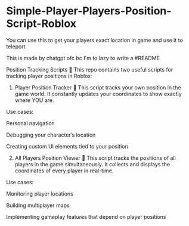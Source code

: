 # Simple-Player-Players-Position-Script-Roblox
You can use this to get your players exact location in game and use it to teleport

This is made by chatgpt ofc bc I'm to lazy to write a #README


Position Tracking Scripts 📍
This repo contains two useful scripts for tracking player positions in Roblox:

1. Player Position Tracker 👤
This script tracks your own position in the game world.
It constantly updates your coordinates to show exactly where YOU are.

Use cases:

Personal navigation

Debugging your character’s location

Creating custom UI elements tied to your position

2. All Players Position Viewer 👥
This script tracks the positions of all players in the game simultaneously.
It collects and displays the coordinates of every player in real-time.

Use cases:

Monitoring player locations

Building multiplayer maps

Implementing gameplay features that depend on player positions
